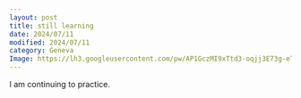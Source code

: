 ```yaml
---
layout: post
title: still learning
date: 2024/07/11
modified: 2024/07/11
category: Geneva
Image: https://lh3.googleusercontent.com/pw/AP1GczMI9xTtd3-oqjj3E73g-eTZUZ1d94kGhxFnRhcxWJnlptqbij1ZwK7Ebt7FnPERLNnAnjFXsuX4SsktTgHQxO3VSkk4ElZeY8O8JSpp4vR4C1i-gN05=s0
---
```


I am continuing to practice.
